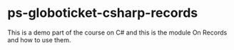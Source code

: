 # ps-globoticket-csharp-records

This is a demo part of the course on C# and this is the module On Records and how to use them.
